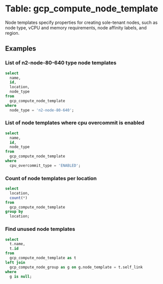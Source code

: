 # Table: gcp_compute_node_template

Node templates specify properties for creating sole-tenant nodes, such as node type, vCPU and memory requirements, node affinity labels, and region.

## Examples

### List of n2-node-80-640 type node templates

```sql
select
  name,
  id,
  location,
  node_type
from
  gcp_compute_node_template
where
  node_type = 'n2-node-80-640';
```


### List of node templates where cpu overcommit is enabled

```sql
select
  name,
  id,
  node_type
from
  gcp_compute_node_template
where
  cpu_overcommit_type = 'ENABLED';
```


### Count of node templates per location

```sql
select
  location,
  count(*)
from
  gcp_compute_node_template
group by
  location;
```


### Find unused node templates

```sql
select
  t.name,
  t.id
from
  gcp_compute_node_template as t
left join
  gcp_compute_node_group as g on g.node_template = t.self_link
where
  g is null;
```
